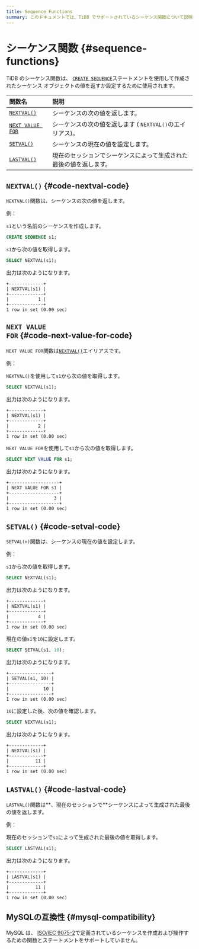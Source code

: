 ```yaml
---
title: Sequence Functions
summary: このドキュメントでは、TiDB でサポートされているシーケンス関数について説明します。
---
```


# シーケンス関数 {#sequence-functions}

TiDB のシーケンス関数は、 [`CREATE SEQUENCE`](/sql-statements/sql-statement-create-sequence.md)ステートメントを使用して作成されたシーケンス オブジェクトの値を返すか設定するために使用されます。

| 関数名                                 | 説明                                   |
| :---------------------------------- | :----------------------------------- |
| [`NEXTVAL()`](#nextval)             | シーケンスの次の値を返します。                      |
| [`NEXT VALUE FOR`](#next-value-for) | シーケンスの次の値を返します ( `NEXTVAL()`のエイリアス)。 |
| [`SETVAL()`](#setval)               | シーケンスの現在の値を設定します。                    |
| [`LASTVAL()`](#lastval)             | 現在のセッションでシーケンスによって生成された最後の値を返します。    |

## <code>NEXTVAL()</code> {#code-nextval-code}

`NEXTVAL()`関数は、シーケンスの次の値を返します。

例：

`s1`という名前のシーケンスを作成します。

```sql
CREATE SEQUENCE s1;
```

`s1`から次の値を取得します。

```sql
SELECT NEXTVAL(s1);
```

出力は次のようになります。

    +-------------+
    | NEXTVAL(s1) |
    +-------------+
    |           1 |
    +-------------+
    1 row in set (0.00 sec)

## <code>NEXT VALUE FOR</code> {#code-next-value-for-code}

`NEXT VALUE FOR`関数は[`NEXTVAL()`](#nextval)エイリアスです。

例：

`NEXTVAL()`を使用して`s1`から次の値を取得します。

```sql
SELECT NEXTVAL(s1);
```

出力は次のようになります。

    +-------------+
    | NEXTVAL(s1) |
    +-------------+
    |           2 |
    +-------------+
    1 row in set (0.00 sec)

`NEXT VALUE FOR`を使用して`s1`から次の値を取得します。

```sql
SELECT NEXT VALUE FOR s1;
```

出力は次のようになります。

    +-------------------+
    | NEXT VALUE FOR s1 |
    +-------------------+
    |                 3 |
    +-------------------+
    1 row in set (0.00 sec)

## <code>SETVAL()</code> {#code-setval-code}

`SETVAL(n)`関数は、シーケンスの現在の値を設定します。

例：

`s1`から次の値を取得します。

```sql
SELECT NEXTVAL(s1);
```

出力は次のようになります。

    +-------------+
    | NEXTVAL(s1) |
    +-------------+
    |           4 |
    +-------------+
    1 row in set (0.00 sec)

現在の値`s1`を`10`に設定します。

```sql
SELECT SETVAL(s1, 10);
```

出力は次のようになります。

    +----------------+
    | SETVAL(s1, 10) |
    +----------------+
    |             10 |
    +----------------+
    1 row in set (0.00 sec)

`10`に設定した後、次の値を確認します。

```sql
SELECT NEXTVAL(s1);
```

出力は次のようになります。

    +-------------+
    | NEXTVAL(s1) |
    +-------------+
    |          11 |
    +-------------+
    1 row in set (0.00 sec)

## <code>LASTVAL()</code> {#code-lastval-code}

`LASTVAL()`関数は**、現在のセッションで**シーケンスによって生成された最後の値を返します。

例：

現在のセッションで`s1`によって生成された最後の値を取得します。

```sql
SELECT LASTVAL(s1);
```

出力は次のようになります。

    +-------------+
    | LASTVAL(s1) |
    +-------------+
    |          11 |
    +-------------+
    1 row in set (0.00 sec)

## MySQLの互換性 {#mysql-compatibility}

MySQL は、 [ISO/IEC 9075-2](https://www.iso.org/standard/76584.html)で定義されているシーケンスを作成および操作するための関数とステートメントをサポートしていません。
